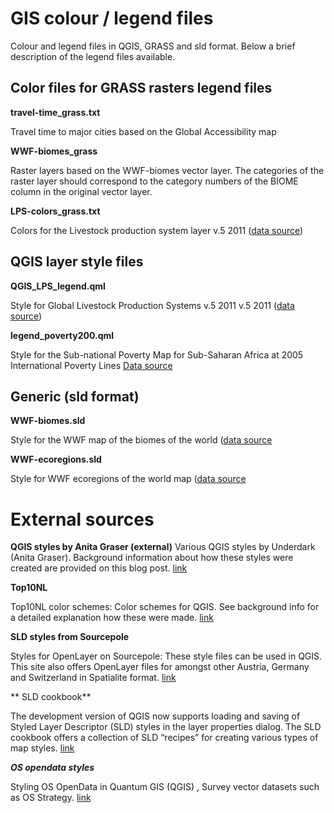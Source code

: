 # GIS colour / legend files

Colour and legend files in QGIS, GRASS and sld format. Below a brief description of the legend files available.

## Color files for GRASS rasters legend files

**travel-time_grass.txt**

Travel time to major cities based on the Global Accessibility map

**WWF-biomes_grass**

Raster layers based on the WWF-biomes vector layer. The categories of the raster layer should correspond to the category numbers of the BIOME column in the original vector layer.

**LPS-colors_grass.txt**

Colors for the Livestock production system layer v.5 2011 ([data source](http://www.fao.org/ag/AGAinfo/resources/en/glw/GLW_prod-sys.html))

## QGIS layer style files

**QGIS_LPS_legend.qml**

Style for  Global Livestock Production Systems v.5 2011 v.5 2011 ([data source](http://www.fao.org/ag/AGAinfo/resources/en/glw/GLW_prod-sys.html))

**legend_poverty200.qml**

Style for the Sub-national Poverty Map for Sub-Saharan Africa at 2005 International Poverty Lines [Data source](http://harvestchoice.org/maps/sub-national-poverty-and-extreme-poverty-prevalence)

## Generic (sld format)

**WWF-biomes.sld**

Style for the WWF map of the biomes of the world ([data source](http://worldwildlife.org/publications/terrestrial-ecoregions-of-the-world)

**WWF-ecoregions.sld**

Style for WWF ecoregions of the world map ([data source](http://worldwildlife.org/publications/terrestrial-ecoregions-of-the-world)

# External sources

**QGIS styles by Anita Graser (external)**
Various QGIS styles by Underdark (Anita Graser). Background information about how these styles were created are provided on this blog post. [link](https://github.com/anitagraser/QGIS-resources/tree/master/qgis2)

**Top10NL**

Top10NL color schemes: Color schemes for QGIS. See background info for a detailed explanation how these were made. [link](https://github.com/opengeogroep/NLExtract/tree/master/top10nl/style/qgis/jw_van_aalst)

**SLD styles from Sourcepole**

Styles for OpenLayer on Sourcepole: These style files can be used in QGIS. This site also offers OpenLayer files for amongst other Austria, Germany and Switzerland in Spatialite format. [link](http://www.sourcepole.ch/2010/2/28/spatialite)

** SLD cookbook**

The development version of QGIS now supports loading and saving of Styled Layer Descriptor (SLD) styles in the layer properties dialog. The SLD cookbook offers a collection of SLD “recipes” for creating various types of map styles. [link](http://docs.geoserver.org/stable/en/user/styling/sld-cookbook/index.html)

***OS opendata styles***

Styling OS OpenData in Quantum GIS (QGIS) , Survey vector datasets such as OS Strategy. [link](http://www.lutraconsulting.co.uk/resources/styling-os-opendata-in-qgis)


